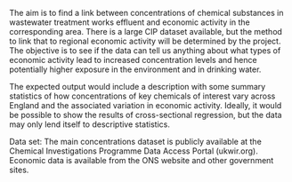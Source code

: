 The aim is to find a link between concentrations of chemical substances in wastewater treatment works effluent and economic activity in the corresponding area. There is a large CIP dataset available, but the method to link that to regional economic activity will be determined by the project. The objective is to see if the data can tell us anything about what types of economic activity lead to increased concentration levels and hence potentially higher exposure in the environment and in drinking water.

The expected output would include a description with some summary statistics of how concentrations of key chemicals of interest vary across England and the associated variation in economic activity. Ideally, it would be possible to show the results of cross-sectional regression, but the data may only lend itself to descriptive statistics.

Data set: The main concentrations dataset is publicly available at the Chemical Investigations Programme Data Access Portal (ukwir.org). Economic data is available from the ONS website and other government sites.
